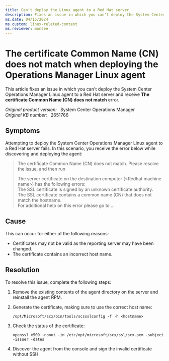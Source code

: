 ```yaml
---
title: Can't deploy the Linux agent to a Red Hat server
description: Fixes an issue in which you can't deploy the System Center Operations Manager Linux agent to a Red Hat server.
ms.date: 04/15/2024
ms.custom: linux-related-content
ms.reviewer: monsee
---
```

# The certificate Common Name (CN) does not match when deploying the Operations Manager Linux agent

This article fixes an issue in which you can't deploy the System Center Operations Manager Linux agent to a Red Hat server and receive **The certificate Common Name (CN) does not match** error.

_Original product version:_ &nbsp; System Center Operations Manager  
_Original KB number:_ &nbsp; 2651766

## Symptoms

Attempting to deploy the System Center Operations Manager Linux agent to a Red Hat server fails. In this scenario, you receive the error below while discovering and deploying the agent:

> The certificate Common Name (CN) does not match. Please resolve the issue, and then run
>
> The server certificate on the destination computer (\<Redhat machine name>) has the following errors:  
> The SSL certificate is signed by an unknown certificate authority.  
> The SSL certificate contains a common name (CN) that does not match the hostname.  
> For additional help on this error please go to ...

## Cause

This can occur for either of the following reasons:

- Certificates may not be valid as the reporting server may have been changed.
- The certificate contains an incorrect host name.

## Resolution

To resolve this issue, complete the following steps:

1. Remove the existing contents of the agent directory on the server and reinstall the agent RPM.
1. Generate the certificate, making sure to use the correct host name:

   `/opt/Microsoft/scx/bin/tools/scssslconfig -f -h <hostname>`

1. Check the status of the certificate:

   ```console
   openssl x509 -noout -in /etc/opt/microsoft/scx/ssl/scx.pem -subject -issuer -dates
   ```

1. Discover the agent from the console and sign the invalid certificate without SSH.
